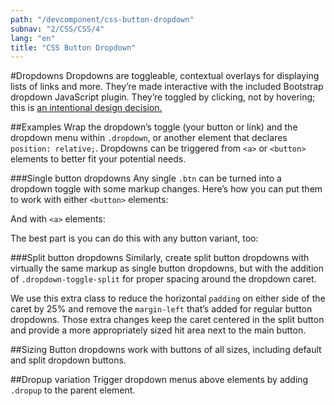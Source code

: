 ```yaml
---
path: "/devcomponent/css-button-dropdown"
subnav: "2/CSS/CSS/4"
lang: "en"
title: "CSS Button Dropdown"
---
```


#Dropdowns
Dropdowns are toggleable, contextual overlays for displaying lists of links and more. They’re made interactive with the included Bootstrap dropdown JavaScript plugin. They’re toggled by clicking, not by hovering; this is [an intentional design decision.](http://markdotto.com/2012/02/27/bootstrap-explained-dropdowns/)

##Examples
Wrap the dropdown’s toggle (your button or link) and the dropdown menu within `.dropdown`, or another element that declares `position: relative;`. Dropdowns can be triggered from `<a>` or `<button>` elements to better fit your potential needs.

###Single button dropdowns
Any single `.btn` can be turned into a dropdown toggle with some markup changes. Here’s how you can put them to work with either `<button>` elements:
<htmlbuttondropdownexample1 />

And with `<a>` elements:
<htmlbuttondropdownexample2 />

The best part is you can do this with any button variant, too:
<htmlbuttondropdownexample3 />

###Split button dropdowns
Similarly, create split button dropdowns with virtually the same markup as single button dropdowns, but with the addition of `.dropdown-toggle-split` for proper spacing around the dropdown caret.

We use this extra class to reduce the horizontal `padding` on either side of the caret by 25% and remove the `margin-left` that’s added for regular button dropdowns. Those extra changes keep the caret centered in the split button and provide a more appropriately sized hit area next to the main button.
<htmlbuttondropdownexample4 />

##Sizing
Button dropdowns work with buttons of all sizes, including default and split dropdown buttons.
<htmlbuttondropdownexample5 />

##Dropup variation
Trigger dropdown menus above elements by adding `.dropup` to the parent element.
<htmlbuttondropdownexample6 />

